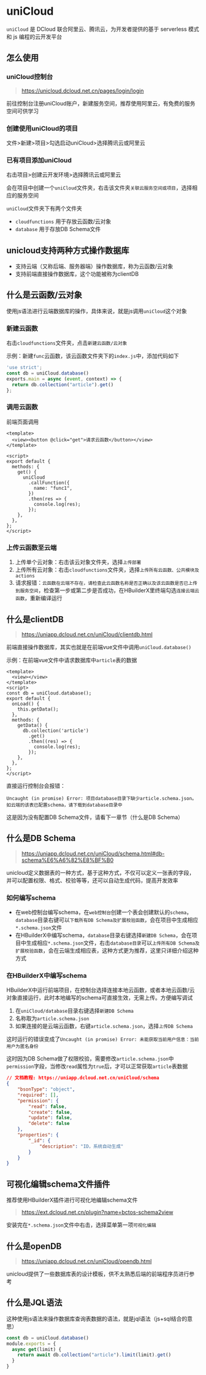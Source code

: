 # uniCloud

`uniCloud` 是 DCloud 联合阿里云、腾讯云，为开发者提供的基于 serverless 模式和 js 编程的云开发平台

## 怎么使用

### uniCloud控制台

> https://unicloud.dcloud.net.cn/pages/login/login

前往控制台注册uniCloud账户，新建服务空间，推荐使用阿里云，有免费的服务空间可供学习

### 创建使用uniCloud的项目

文件>新建>项目>勾选启动uniCloud>选择腾讯云或阿里云

### 已有项目添加uniCloud

右击项目>创建云开发环境>选择腾讯云或阿里云

会在项目中创建一个`uniCloud`文件夹，右击该文件夹`关联云服务空间或项目`，选择相应的服务空间

`uniCloud`文件夹下有两个文件夹

- `cloudfunctions`   用于存放云函数/云对象
- `database`  用于存放DB Schema文件

## unicloud支持两种方式操作数据库

- 支持云端（又称后端、服务器端）操作数据库，称为云函数/云对象
- 支持前端直接操作数据库，这个功能被称为clientDB

## 什么是云函数/云对象

使用js语法进行云端数据库的操作，具体来说，就是js调用`uniCloud`这个对象

### 新建云函数

右击`cloudfunctions`文件夹，点击`新建云函数/云对象`

示例：新建`func`云函数，该云函数文件夹下的`index.js`中，添加代码如下

```js
'use strict';
const db = uniCloud.database()
exports.main = async (event, context) => {
  return db.collection("article").get()
};
```

### 调用云函数

前端页面调用

```vue
<template>
  <view><button @click="get">请求云函数</button></view>
</template>

<script>
export default {
  methods: {
    get() {
      uniCloud
        .callFunction({
          name: "func1",
        })
        .then(res => {
          console.log(res);
        });
    },
  },
};
</script>
```

### 上传云函数至云端

1. 上传单个云对象：右击该云对象文件夹，选择`上传部署`
2. 上传所有云对象：右击`cloudfunctions`文件夹，选择`上传所有云函数、公共模块及actions`
3. 请求报错：`云函数在云端不存在，请检查此云函数名称是否正确以及该云函数是否已上传到服务空间`，检查第一步或第二步是否成功，在HBuilderX里终端勾选`连接云端云函数`，重新编译运行

## 什么是clientDB

> https://uniapp.dcloud.net.cn/uniCloud/clientdb.html

前端直接操作数据库，其实也就是在前端vue文件中调用`uniCloud.database()`

示例：在前端vue文件中请求数据库中`article`表的数据

```vue
<template>
  <view></view>
</template>
<script>
const db = uniCloud.database();
export default {
  onLoad() {
    this.getData();
  },
  methods: {
    getData() {
      db.collection('article')
        .get()
        .then((res) => {
          console.log(res);
        });
    },
  },
};
</script>
```

直接运行控制台会报错：

`Uncaught (in promise) Error: 项目database目录下缺少article.schema.json。如云端的该表已配置schema，请下载到database目录中`

这是因为没有配置DB Schema文件，请看下一章节（什么是DB Schema）

## 什么是DB Schema

> https://uniapp.dcloud.net.cn/uniCloud/schema.html#db-schema%E6%A6%82%E8%BF%B0

unicloud定义数据表的一种方式，基于这种方式，不仅可以定义一张表的字段，并可以配置权限、格式、校验等等，还可以自动生成代码，提高开发效率

### 如何编写schema

- 在web控制台编写schema，在`web控制台`创建一个表会创建默认的`schema`，`database`目录右键可以`下载所有DB Schema及扩展校验函数`，会在项目中生成相应`*.schema.json`文件
- 在HBuilderX中编写schema，`database`目录右键选择`新建DB Schema`，会在项目中生成相应`*.schema.json`文件，右击`database目录`可以`上传所有DB Schema及扩展校验函数`，会在云端生成相应表，这种方式更为推荐，这里只详细介绍这种方式

### 在HBuilderX中编写schema

HBuilderX中运行前端项目，在控制台选择连接本地云函数，或者本地云函数/云对象直接运行，此时本地编写的schema可直接生效，无需上传。方便编写调试

1. 在`uniCloud/database`目录右键选择`新建DB Schema`
2. 名称取为`article.schema.json`
3. 如果连接的是云端云函数，右键`article.schema.json`，选择`上传DB Schema`

这时运行的错误变成了`Uncaught (in promise) Error: 未能获取当前用户信息：当前用户为匿名身份`

这时因为DB Schema做了权限校验，需要修改`article.schema.json`中`permission`字段，当修改`read`属性为`true`后，才可以正常获取`article`表数据

```json
// 文档教程: https://uniapp.dcloud.net.cn/uniCloud/schema
{
	"bsonType": "object",
	"required": [],
	"permission": {
		"read": false,
		"create": false,
		"update": false,
		"delete": false
	},
	"properties": {
		"_id": {
			"description": "ID，系统自动生成"
		}
	}
}
```

## 可视化编辑schema文件插件

推荐使用HBuilderX插件进行可视化地编辑schema文件

> https://ext.dcloud.net.cn/plugin?name=bctos-schema2view

安装完在`*.schema.json`文件中右击，选择菜单第一项`可视化编辑`

## 什么是openDB

> https://uniapp.dcloud.net.cn/uniCloud/opendb.html

unicloud提供了一些数据库表的设计模板，供不太熟悉后端的前端程序员进行参考

## 什么是JQL语法

这种使用js语法来操作数据库查询表数据的语法，就是jql语法（js+sql结合的意思）

```js
const db = uniCloud.database()
module.exports = {
  async get(limit) {
    return await db.collection("article").limit(limit).get()
  }
}
```

